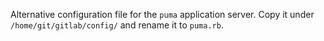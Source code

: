 Alternative configuration file for the `puma` application server. Copy it under `/home/git/gitlab/config/` and rename it to `puma.rb`.
